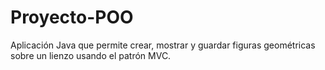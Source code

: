 # Proyecto-POO
Aplicación Java que permite crear, mostrar y guardar figuras geométricas sobre un lienzo usando el patrón MVC.
